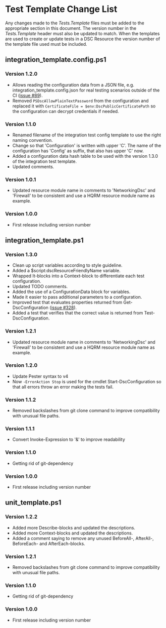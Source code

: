 # Test Template Change List

Any changes made to the *Tests.Template* files must be added to the appropriate
section in this document.
The version number in the *Tests.Template* header must also be updated to match.
When the templates are used to create or update tests in a DSC Resource the
version number of the template file used must be included.

## integration_template.config.ps1

### Version 1.2.0

* Allows reading the configuration data from a JSON file,
  e.g. integration_template.config.json for real testing scenarios outside of
  the CI ([issue #89](https://github.com/PowerShell/DscResources/issues/89)).
* Removed `PSDscAllowPlainTextPassword` from the configuration and replaced it
  with `CertificateFile = $env:DscPublicCertificatePath` so the configuration
  can decrypt credentials if needed.

### Version 1.1.0

* Renamed filename of the integration test config template to use the right
  naming convention.
* Change so that 'Configuration' is written with upper 'C'. The name of the
  configuration has 'Config' as suffix, that also has upper 'C' now.
* Added a configuration data hash table to be used with the version 1.3.0 of the
  integration test template.
* Updated comments.

### Version 1.0.1

* Updated resource module name in comments to 'NetworkingDsc' and 'Firewall' to
  be consistent and use a HQRM resource module name as example.

### Version 1.0.0

* First release including version number

## integration_template.ps1

### Version 1.3.0

* Clean up script variables according to style guideline.
* Added a $script:dscResourceFriendlyName variable.
* Wrapped It-blocks into a Context-block to differentiate each test
  configuration.
* Updated TODO comments.
* Added the use of a ConfigurationData block for variables.
* Made it easier to pass additional parameters to a configuration.
* Improved test that evaluates properties returned from
  Get-DscConfiguration ([issue #328](https://github.com/PowerShell/DscResources/issues/328)).
* Added a test that verifies that the correct value is returned from
  Test-DscConfiguration.

### Version 1.2.1

* Updated resource module name in comments to 'NetworkingDsc' and 'Firewall' to
  be consistent and use a HQRM resource module name as example.

### Version 1.2.0

* Update Pester syntax to v4
* Now `-ErrorAction Stop` is used for the cmdlet Start-DscConfiguration so
  that all errors throw an error making the tests fail.

### Version 1.1.2

* Removed backslashes from git clone command to improve compatibility with
  unusual file paths.

### Version 1.1.1

* Convert Invoke-Expression to '&' to improve readability

### Version 1.1.0

* Getting rid of git-dependency

### Version 1.0.0

* First release including version number

## unit_template.ps1

### Version 1.2.2

* Added more Describe-blocks and updated the descriptions.
* Added more Context-blocks and updated the descriptions.
* Added a comment saying to remove any unused BeforeAll-, AfterAll-,
  BeforeEach- and AfterEach-blocks.

### Version 1.2.1

* Removed backslashes from git clone command to improve compatibility
  with unusual file paths.

### Version 1.1.0

* Getting rid of git-dependency

### Version 1.0.0

* First release including version number
